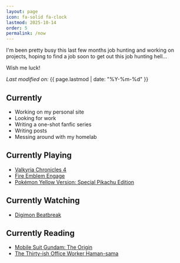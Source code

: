 ```yaml
---
layout: page
icon: fa-solid fa-clock
lastmod: 2025-10-14
order: 5
permalink: /now
---
```


I'm been pretty busy this last few months job hunting and working on projects, hoping to find a job soon to get out this job hunting hell...

Wish me luck!

*Last modified on:* {{ page.lastmod | date: "%Y-%m-%d" }}

## Currently 

- Working on my personal site 
- Looking for work
- Writing a one-shot fanfic series
- Writing posts
- Messing around with my homelab

## Currently Playing

- [Valkyria Chronicles 4](https://www.igdb.com/games/valkyria-chronicles-4)
- [Fire Emblem Engage](https://www.igdb.com/games/fire-emblem-engage)
- [Pokémon Yellow Version: Special Pikachu Edition](https://www.igdb.com/games/pokemon-yellow-version-special-pikachu-edition)

## Currently Watching

- [Digimon Beatbreak](https://www.themoviedb.org/tv/286791-digimon-beatbreak)

## Currently Reading

- [Mobile Suit Gundam: The Origin](https://anilist.co/manga/30214/Kidou-Senshi-Gundam-The-Origin/)
- [The Thirty-ish Office Worker Haman-sama](https://anilist.co/manga/126624/Arasa-OL-Hamansama/)

